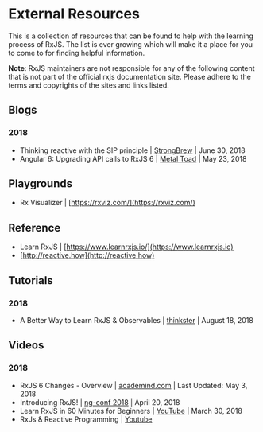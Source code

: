 # External Resources

This is a collection of resources that can be found to help with the learning process of RxJS. The list is ever growing which will make it a place for you to come to for finding helpful information.

**Note**: RxJS maintainers are not responsible for any of the following content that is not part of the official rxjs documentation site. Please adhere to the terms and copyrights of the sites and links listed.

## Blogs

### 2018

* Thinking reactive with the SIP principle | [StrongBrew](https://blog.strongbrew.io/the-sip-principle/) | June 30, 2018
* Angular 6: Upgrading API calls to RxJS 6 | [Metal Toad](https://www.metaltoad.com/blog/angular-6-upgrading-api-calls-rxjs-6) | May 23, 2018


## Playgrounds

* Rx Visualizer | [https://rxviz.com/](https://rxviz.com/)


## Reference

* Learn RxJS | [https://www.learnrxjs.io/](https://www.learnrxjs.io)
* [http://reactive.how](http://reactive.how)


## Tutorials

### 2018

* A Better Way to Learn RxJS & Observables | [thinkster](https://thinkster.io/tutorials/learn-rxjs-observables) | August 18, 2018


## Videos

### 2018

* RxJS 6 Changes - Overview |  [academind.com](https://www.academind.com/learn/javascript/rxjs-6-what-changed/) | Last Updated: May 3, 2018
* Introducing RxJS! | [ng-conf 2018](https://www.youtube.com/watch?v=JCXZhe6KsxQ) | April 20, 2018
* Learn RxJS in 60 Minutes for Beginners | [YouTube](https://www.youtube.com/watch?v=PhggNGsSQyg) | March 30, 2018
* RxJs & Reactive Programming  | [Youtube](https://www.youtube.com/watch?v=iEJ_Rhkg3_o&list=PLj2oFNVaxfJ8nRFUA2CLyt8TymA0_vQux&index=3&t=0s)
